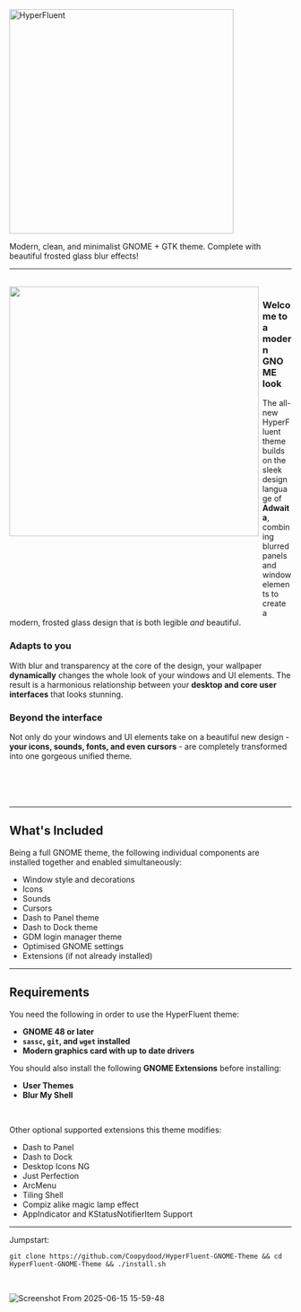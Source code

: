 <img src="https://github.com/user-attachments/assets/dbd652f4-26ea-4044-961e-fc9120fb8fee" alt="HyperFluent" width="400"/>

<br>

Modern, clean, and minimalist GNOME + GTK theme. Complete with beautiful frosted glass blur effects! 

***
<br>
<img align="left" width="445" src="https://github.com/user-attachments/assets/029b3c16-a1f7-49c6-b1e5-c48a54f4e1bf"><img align="left" src="https://github.com/Coopydood/ultimate-macOS-KVM/assets/39441479/8f69f9b9-cf23-4e8b-adf3-95862a23e2ba" height=580 width=1 />

### Welcome to a modern GNOME look

The all-new HyperFluent theme builds on the sleek design language of **Adwaita**, combining blurred panels and window elements to create a modern, frosted glass design that is both legible _and_ beautiful.
<br>

### Adapts to you

With blur and transparency at the core of the design, your wallpaper **dynamically** changes the whole look of your windows and UI elements. The result is a harmonious relationship between your **desktop and core user interfaces** that looks stunning.
<br>

### Beyond the interface

Not only do your windows and UI elements take on a beautiful new design - **your icons, sounds, fonts, and even cursors** - are completely transformed into one gorgeous unified theme.
<br>
<br>
<br>
<br>
<br>

***

## What's Included

Being a full GNOME theme, the following individual components are installed together and enabled simultaneously:

- Window style and decorations
- Icons
- Sounds
- Cursors
- Dash to Panel theme
- Dash to Dock theme
- GDM login manager theme
- Optimised GNOME settings
- Extensions (if not already installed)

***

## Requirements

You need the following in order to use the HyperFluent theme:

- **GNOME 48 or later**
- **``sassc``, ``git``, and ``wget`` installed**
- **Modern graphics card with up to date drivers**
  
You should also install the following **GNOME Extensions** before installing:

- **User Themes**
- **Blur My Shell**

<br>

Other optional supported extensions this theme modifies:

- Dash to Panel
- Dash to Dock
- Desktop Icons NG
- Just Perfection
- ArcMenu
- Tiling Shell
- Compiz alike magic lamp effect
- AppIndicator and KStatusNotifierItem Support

***


Jumpstart:
```
git clone https://github.com/Coopydood/HyperFluent-GNOME-Theme && cd HyperFluent-GNOME-Theme && ./install.sh
```

<br>

![Screenshot From 2025-06-15 15-59-48](https://github.com/user-attachments/assets/0e0ac985-0959-4d31-8a9d-f714e05fceeb)

